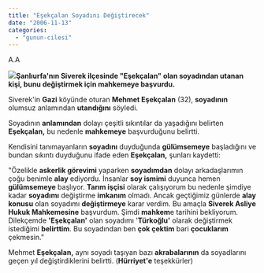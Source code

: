 ```yaml
---
title: "Eşekçalan Soyadını Değiştirecek"
date: "2006-11-13"
categories: 
  - "gunun-cilesi"
---
```


A.A

![](http://www.hurriyet.com.tr/_newsimages/2434182.jpg)**Şanlıurfa'nın Siverek ilçesinde "Eşekçalan" olan soyadından utanan kişi, bunu değiştirmek için mahkemeye başvurdu.**

Siverek'in **Gazi** köyünde oturan **Mehmet Eşekçalan** (32), **soyadının** olumsuz anlamından **utandığını** söyledi.

Soyadının **anlamından** dolayı çeşitli sıkıntılar da yaşadığını belirten **Eşekçalan,** bu nedenle **mahkemeye** başvurduğunu belirtti.

Kendisini tanımayanların **soyadını** duyduğunda **gülümsemeye** başladığını ve bundan sıkıntı duyduğunu ifade eden **Eşekçalan,** şunları kaydetti:

"Özelikle **askerlik görevimi** yaparken **soyadımdan** dolayı arkadaşlarımın çoğu benimle **alay** ediyordu. İnsanlar **soy ismimi** duyunca hemen **gülümsemeye** başlıyor. **Tarım işçisi** olarak çalışıyorum bu nedenle şimdiye kadar **soyadımı** değiştirme **imkanım** olmadı. Ancak geçtiğimiz günlerde **alay konusu** olan soyadımı **değiştirmeye** karar verdim. Bu amaçla **Siverek Asliye Hukuk Mahkemesine** başvurdum. Şimdi **mahkem**e tarihini bekliyorum. Dilekçemde **'Eşekçalan'** olan soyadımı '**Türkoğlu'** olarak değiştirmek istediğimi **belirttim**. Bu soyadından ben **çok çektim** bari **çocuklarım** çekmesin."

Mehmet **Eşekçalan,** aynı soyadı taşıyan bazı **akrabalarının** da soyadlarını geçen yıl değiştirdiklerini belirtti. (**Hürriyet'e** teşekkürler)
